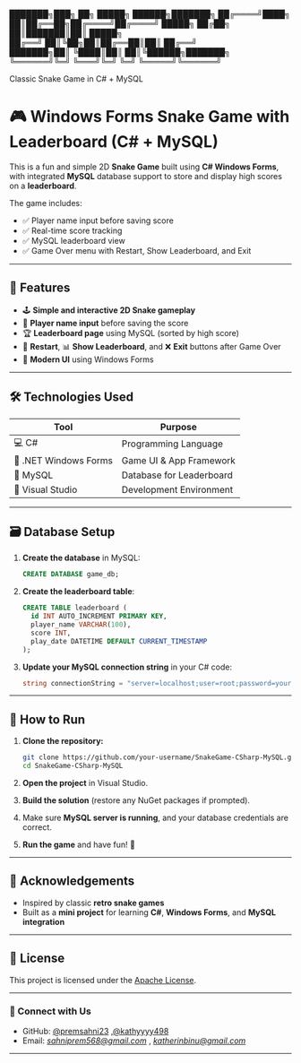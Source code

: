  ███████╗███╗   ██╗ █████╗  ██████╗███████╗
 ██╔════╝████╗  ██║██╔══██╗██╔════╝██╔════╝
 █████╗  ██╔██╗ ██║███████║██║     █████╗  
 ██╔══╝  ██║╚██╗██║██╔══██║██║     ██╔══╝  
 ███████╗██║ ╚████║██║  ██║╚██████╗███████╗
 ╚══════╝╚═╝  ╚═══╝╚═╝  ╚═╝ ╚═════╝╚══════╝
       
  Classic Snake Game in C# + MySQL       

# 🎮 Windows Forms Snake Game with Leaderboard (C# + MySQL)

This is a fun and simple 2D **Snake Game** built using **C# Windows Forms**, with integrated **MySQL** database support to store and display high scores on a **leaderboard**.  

The game includes:
- ✅ Player name input before saving score
- ✅ Real-time score tracking
- ✅ MySQL leaderboard view
- ✅ Game Over menu with Restart, Show Leaderboard, and Exit

---

## 🧩 Features

- 🕹️ **Simple and interactive 2D Snake gameplay**
- 👤 **Player name input** before saving the score
- 🏆 **Leaderboard page** using MySQL (sorted by high score)
- 🔁 **Restart**, 📊 **Show Leaderboard**, and ❌ **Exit** buttons after Game Over
- 🎨 **Modern UI** using Windows Forms

---

## 🛠️ Technologies Used

| Tool               | Purpose                     |
|--------------------|-----------------------------|
| 💻 C#              | Programming Language         |
| 🧱 .NET Windows Forms | Game UI & App Framework     |
| 🐬 MySQL           | Database for Leaderboard     |
| 🧰 Visual Studio   | Development Environment      |

---

## 🗃️ Database Setup

1. **Create the database** in MySQL:

    ```sql
    CREATE DATABASE game_db;
    ```

2. **Create the leaderboard table**:

    ```sql
    CREATE TABLE leaderboard (
      id INT AUTO_INCREMENT PRIMARY KEY,
      player_name VARCHAR(100),
      score INT,
      play_date DATETIME DEFAULT CURRENT_TIMESTAMP
    );
    ```

3. **Update your MySQL connection string** in your C# code:

    ```csharp
    string connectionString = "server=localhost;user=root;password=your_password;database=game_db;";
    ```

---


## 🚀 How to Run

1. **Clone the repository:**
    ```bash
    git clone https://github.com/your-username/SnakeGame-CSharp-MySQL.git
    cd SnakeGame-CSharp-MySQL
    ```

2. **Open the project** in Visual Studio.

3. **Build the solution** (restore any NuGet packages if prompted).

4. Make sure **MySQL server is running**, and your database credentials are correct.

5. **Run the game** and have fun! 🎉

---

## 🙌 Acknowledgements

- Inspired by classic **retro snake games**
- Built as a **mini project** for learning **C#**, **Windows Forms**, and **MySQL integration**

---

## 📃 License

This project is licensed under the [Apache License](License.txt).

---

### 🔗 Connect with Us 

- GitHub: [@premsahni23](https://github.com/premsahni23) ,[@kathyyyy498](https://github.com/kathyyyy498)
- Email: *sahniprem568@gmail.com* , *katherinbinu@gmail.com*

---
